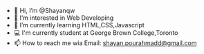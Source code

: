 - 👋 Hi, I’m @Shayanqw
- 👀 I’m interested in Web Developing
- 🌱 I’m currently learning HTML,CSS,Javascript
- 💻 I'm currently student at George Brown College,Toronto
- 📫 How to reach me wia Email: shayan.pourahmadd@gmail.com

<!---
Shayanqw/Shayanqw is a ✨ special ✨ repository because its `README.md` (this file) appears on your GitHub profile.
You can click the Preview link to take a look at your changes.
--->
